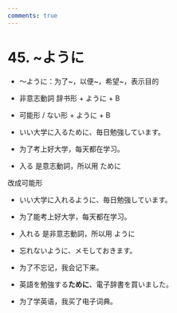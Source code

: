 ```yaml
---
comments: true
---
```


# 45. ~ように

- ～ように：为了~，以便~，希望~，表示目的

- 非意志動詞 辞书形 + ように + B
- 可能形 / ない形 + ように + B

- いい大学に入るために、毎日勉強しています。
- 为了考上好大学，每天都在学习。
- 入る 是意志動詞，所以用 ために

改成可能形

- いい大学に入れるように、毎日勉強しています。
- 为了能考上好大学，每天都在学习。
- 入れる 是非意志動詞，所以用 ように

- 忘れないように、メモしておきます。
- 为了不忘记，我会记下来。

- 英語を勉強する**ために**、電子辞書を買いました。
- 为了学英语，我买了电子词典。


